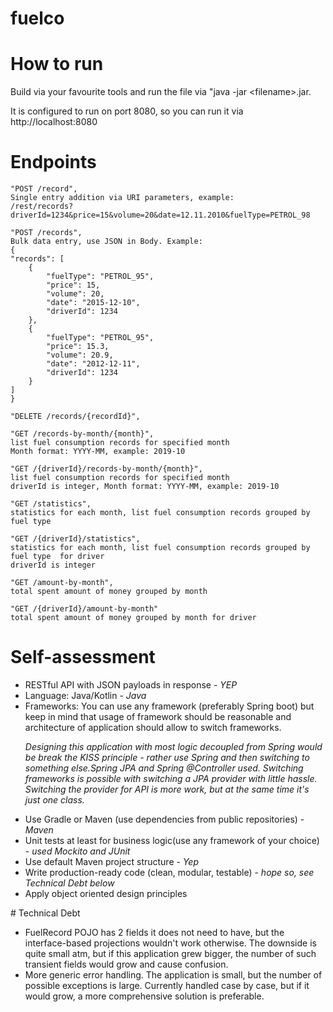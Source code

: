 # fuelco


# How to run
Build via your favourite tools and run the file via "java -jar <<filename>filename>.jar.

It is configured to run on port 8080, so you can run it via http://localhost:8080

# Endpoints
    
    "POST /record",
    Single entry addition via URI parameters, example:
    /rest/records?driverId=1234&price=15&volume=20&date=12.11.2010&fuelType=PETROL_98

    "POST /records",
    Bulk data entry, use JSON in Body. Example:
    {
    "records": [
        {
            "fuelType": "PETROL_95",
            "price": 15,
            "volume": 20,
            "date": "2015-12-10",
            "driverId": 1234
        },
        {
            "fuelType": "PETROL_95",
            "price": 15.3,
            "volume": 20.9,
            "date": "2012-12-11",
            "driverId": 1234
        }
    ]
    }
    
    "DELETE /records/{recordId}",

    "GET /records-by-month/{month}",
    list fuel consumption records for specified month
    Month format: YYYY-MM, example: 2019-10

    "GET /{driverId}/records-by-month/{month}",
    list fuel consumption records for specified month
    driverId is integer, Month format: YYYY-MM, example: 2019-10
    
    "GET /statistics",
    statistics for each month, list fuel consumption records grouped by fuel type 
    
    "GET /{driverId}/statistics",
    statistics for each month, list fuel consumption records grouped by fuel type  for driver
    driverId is integer 
    
    "GET /amount-by-month",
    total spent amount of money grouped by month
    
    "GET /{driverId}/amount-by-month"
    total spent amount of money grouped by month for driver 

# Self-assessment
<ul>
	<li>RESTful API with JSON payloads in response - <i>YEP</i></li>
  
<li>Language: Java/Kotlin - <i>Java</i></li>
<li>Frameworks: You can use any framework (preferably Spring boot) but keep in mind that usage of framework should be reasonable and architecture of application should allow to switch frameworks.
<p><i>Designing this application with most logic decoupled from Spring would be break the KISS principle - rather use Spring and then switching to something else.Spring JPA and Spring @Controller used. Switching frameworks is possible with switching a JPA provider with little hassle. Switching the provider for API is more work, but at the same time it's just one class. </i><p></li>

<li>Use Gradle or Maven (use dependencies from public repositories) - <i>Maven</i></li>
<li>Unit tests at least for business logic(use any framework of your choice) - <i>used Mockito and JUnit</i> </li>
<li>Use default Maven project structure - <i>Yep</i></li>
<li>Write production-ready code (clean, modular, testable) - <i>hope so, see Technical Debt below</i></li>
<li>Apply object oriented design principles</li>
</ul>
# Technical Debt
<ul>
<li>FuelRecord POJO has 2 fields it does not need to have, but the interface-based projections wouldn't work otherwise. The downside is quite small atm, but if this application grew bigger, the number of such transient fields would grow and cause confusion. 
<li>More generic error handling. The application is small, but the number of possible exceptions is large. Currently handled case by case, but if it would grow, a more comprehensive solution is preferable.
</ul>

